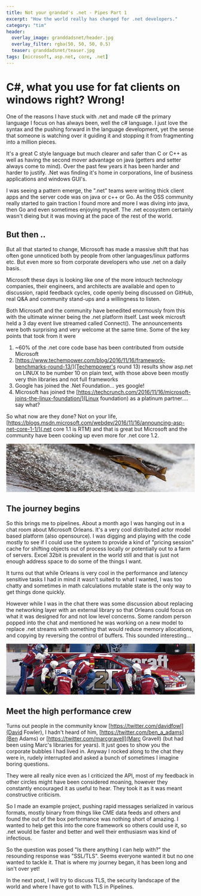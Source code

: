 ```yaml
---
title: Not your grandad's .net - Pipes Part 1
excerpt: "How the world really has changed for .net developers."
category: "tim"
header:
  overlay_image: granddadsnet/header.jpg
  overlay_filter: rgba(50, 50, 50, 0.5)
  teaser: granddadsnet/teaser.jpg
tags: [microsoft, asp.net, core, .net]
---
```


# C#, what you use for fat clients on windows right? Wrong!

One of the reasons I have stuck with .net and made c# the primary
language I focus on has always been, well the c# language. I just love
the syntax and the pushing forward in the language development, yet the sense
that someone is watching over it guiding it and stopping it from fragmenting into
a million pieces. 

It's a great C style language but much clearer and safer than
C or C++ as well as having the second mover advantage on java (getters and setter always come to mind).
Over the past few years it has been harder and harder to justify. .Net was finding it's home in 
corporations, line of business applications and windows GUI's. 

I was seeing a pattern emerge, the ".net"
teams were writing thick client apps and the server code was on java or c++ or Go. As the OSS community
really started to gain traction I found more and more I was diving into java, then Go and even sometimes
enjoying myself. The .net ecosystem certainly wasn't dieing but it was moving at the pace of the rest
of the world.

## But then ..

But all that started to change, Microsoft has made a massive shift that has often gone unnoticed
both by people from other languages/linux patforms etc. But even more so from corporate developers
who use .net on a daily basis. 

Microsoft these days is looking like one of the more intouch technology
companies, their engineers, and architects are available and open to discussion, rapid feedback cycles,
code openly being discussed on GitHub, real Q&A and community stand-ups and a willingness to listen.

Both Microsoft and the community have benedited enormously from this with the ultimate winner being the .net
platform itself. Last week microsft held a 3 day event live streamed called Connect(). The announcements were
both surprising and very welcome at the same time. Some of the key points that took from it were

1. ~60% of the .net core code base has been contributed from outside Microsoft
2. [https://www.techempower.com/blog/2016/11/16/framework-benchmarks-round-13/](Techempower's round 13) results show asp.net on LINUX to be number 10 on plain text, with those above been mostly very thin libraries and not full frameworks
3. Google has joined the .Net Foundation... yes google!
4. Microsoft has joined the [https://techcrunch.com/2016/11/16/microsoft-joins-the-linux-foundation/](Linux foundation) as a platinum partner.... say what?

So what now are they done? Not on your life, [https://blogs.msdn.microsoft.com/webdev/2016/11/16/announcing-asp-net-core-1-1/](.net core 1.1 is RTM) 
and that is great but Microsoft and the community have
been cooking up even more for .net core 1.2.

![salmon](/images/granddadsnet/salmon.jpg)

## The journey begins

So this brings me to pipelines. About a month ago I was hanging out in a chat room about Microsoft Orleans. It's a very
cool distributed actor model based platform (also opensource). I was digging and playing with the code mostly to see if I 
could use the system to provide a kind of "pricing session" cache for shifting objects out of process locally or potentially
out to a farm of servers. Excel 32bit is prevalent in the world still and that is just not enough address space to do 
some of the things I want.

It turns out that while Orleans is very cool in the performance and latency sensitive tasks I had in mind it wasn't 
suited to what I wanted, I was too chatty and sometimes in math calculations mutable state is the only way to get things
done quickly. 

However while I was in the chat there was some discussion about replacing the networking layer with an 
external library so that Orleans could focus on what it was designed for and not low level concerns. Some random person
popped into the chat and mentioned he was working on a new model to replace .net streams with something that would reduce
memory allocations, and copying by reversing the control of buffers. This sounded interesting...

![crew](/images/granddadsnet/crew.jpg)

## Meet the high performance crew

Turns out people in the community know [https://twitter.com/davidfowl](David Fowler), I hadn't heard of him, [https://twitter.com/ben_a_adams](Ben Adams) or [https://twitter.com/marcgravell](Marc Gravell) (but had been using Marc's libraries 
for years). It just goes to show you the corporate bubbles I had lived in. Anyway I rocked along to the chat they were in,
rudely interrupted and asked a bunch of sometimes I imagine boring questions.

They were all really nice even as I criticized the API, most of my feedback in other circles might have been considered moaning,
however they constantly encouraged it as useful to hear. They took it as it was meant constructive criticism.

So I made an example project, pushing rapid messages serialized in various formats, mostly binary from things like CME data
feeds and others and found the out of the box performance was nothing short of amazing. I wanted to help get this into the 
core framework so others could use it, so .net would be faster and better and well their enthusiasm was kind of infectious.

 So the question was posed "Is there anything I can help with?" the resounding response was "SSL/TLS". Seems everyone wanted
 it but no one wanted to tackle it. That is where my journey began, it has been long and isn't over yet!

 In the next post, I will try to discuss TLS, the security landscape of the world and where I have got to with TLS in 
 Pipelines.


